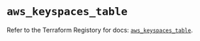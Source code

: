 # `aws_keyspaces_table`

Refer to the Terraform Registory for docs: [`aws_keyspaces_table`](https://registry.terraform.io/providers/hashicorp/aws/5.16.0/docs/resources/keyspaces_table).
